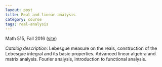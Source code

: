 ```yaml
---
layout: post
title: Real and linear analysis
category: course
tags: real-analysis
---
```


Math 515, Fall 2016 ([site](http://github.com/scoskey/m515/tree/2016))<!--more-->

*Catalog description*: Lebesgue measure on the reals, construction of the Lebesgue integral and its basic properties. Advanced linear algebra and matrix analysis. Fourier analysis, introduction to functional analysis.
